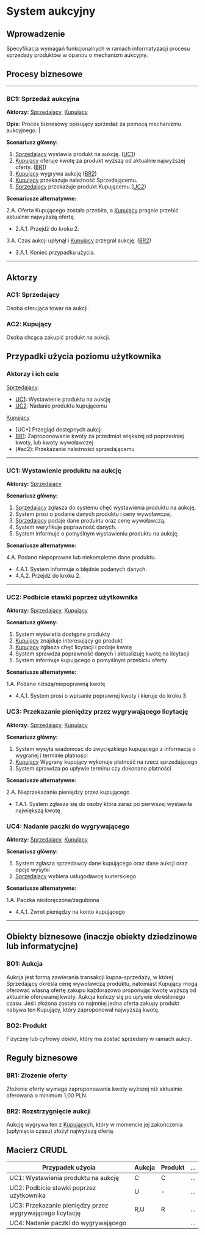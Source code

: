 
# System aukcyjny

## Wprowadzenie

Specyfikacja wymagań funkcjonalnych w ramach informatyzacji procesu sprzedaży produktów w oparciu o mechanizm aukcyjny. 

## Procesy biznesowe

---
<a id="bc1"></a>
### BC1: Sprzedaż aukcyjna 

**Aktorzy:** [Sprzedający](#ac1), [Kupujący](#ac2)

**Opis:** Proces biznesowy opisujący sprzedaż za pomocą mechanizmu aukcyjnego. |

**Scenariusz główny:**
1. [Sprzedający](#ac1) wystawia produkt na aukcję. ([UC1](#uc1))
2. [Kupujący](#ac2) oferuje kwotę za produkt wyższą od aktualnie najwyższej oferty. ([BR1](#br1))
3. [Kupujący](#ac2) wygrywa aukcję ([BR2](#br2))
4. [Kupujący](#ac2) przekazuje należność Sprzedającemu.
5. [Sprzedający](#ac1) przekazuje produkt Kupującemu.([UC2](#uc2))

**Scenariusze alternatywne:** 

2.A. Oferta Kupującego została przebita, a [Kupujący](#ac2) pragnie przebić aktualnie najwyższą ofertę.
* 2.A.1. Przejdź do kroku 2.

3.A. Czas aukcji upłynął i [Kupujący](#ac2) przegrał aukcję. ([BR2](#br2))
* 3.A.1. Koniec przypadku użycia.

---

## Aktorzy

<a id="ac1"></a>
### AC1: Sprzedający

Osoba oferująca towar na aukcji.

<a id="ac2"></a>
### AC2: Kupujący

Osoba chcąca zakupić produkt na aukcji.


## Przypadki użycia poziomu użytkownika

### Aktorzy i ich cele

[Sprzedający](#ac1):
* [UC1](#uc1): Wystawienie produktu na aukcję
* [UC2](#uc1): Nadanie produktu kupującemu

[Kupujący](#ac2)
* [UC*] Przegląd dostępnych aukcji
* [BR1](#ac2): Zaproponowanie kwoty za przedmiot większej od poprzedniej kwoty, lub kwoty wywoławczej
* (#ac2): Przekazanie należności sprzedającemu

---
<a id="uc1"></a>
### UC1: Wystawienie produktu na aukcję

**Aktorzy:** [Sprzedający](#ac1)

**Scenariusz główny:**
1. [Sprzedający](#ac1) zgłasza do systemu chęć wystawienia produktu na aukcję.
2. System prosi o podanie danych produktu i ceny wywoławczej.
3. [Sprzedający](#ac1) podaje dane produktu oraz cenę wywoławczą.
4. System weryfikuje poprawność danych.
5. System informuje o pomyślnym wystawieniu produktu na aukcję.

**Scenariusze alternatywne:** 

4.A. Podano niepoprawne lub niekompletne dane produktu.
* 4.A.1. System informuje o błędnie podanych danych.
* 4.A.2. Przejdź do kroku 2.

---

<a id="uc2"></a>
### UC2: Podbicie stawki poprzez użytkownika

**Aktorzy:** [Sprzedający](#ac1), [Kupujący](#ac2)

**Scenariusz główny:**
1. System wyświetla dostępne produkty
2. [Kupujący](#ac2) znajduje interesujący go produkt
3. [Kupujący](#ac2) zgłasza chęć licytacji i podaje kwotę
4. System sprawdza poprawność danych i aktualizuję kwotę na licytacji
5. System informuje kupującego o pomyślnym przebiciu oferty 

**Scenariusze alternatywne:** 

1.A. Podano niższą/niepoprawną kwotę
* 4.A.1. System prosi o wpisanie poprawnej kwoty i kieruje do kroku 3


<a id="uc3"></a>
### UC3: Przekazanie pieniędzy przez wygrywającego licytację

**Aktorzy:** [Sprzedający](#ac1), [Kupujący](#ac2) 

**Scenariusz główny:**
1. System wysyła wiadomosc do zwycięzkiego kupującego z informacją o wygranej i terminie płatności
2. [Kupujący](#ac2) Wygrany kupujący wykonuje płatność na rzecz sprzedającego
3. System sprawdza po upływie terminu czy dokonano płatności

**Scenariusze alternatywne:** 

2.A. Nieprzekazanie pieniędzy przez kupującego
* 1.A.1. System zgłasza się do osoby która zaraz po pierwszej wystawiła największą kwotę

<a id="uc4"></a>
### UC4: Nadanie paczki do wygrywającego

**Aktorzy:** [Sprzedający](#ac1), [Kupujący](#ac2)

**Scenariusz główny:**
1. System zgłasza sprzedawcy dane kupującego oraz dane aukcji oraz opcje wysyłki
2. [Sprzedający](#ac1) wybiera usługodawcę kurierskiego

**Scenariusze alternatywne:** 

1.A. Paczka niedoręczona/zagubiona
* 4.A.1. Zwrot pieniędzy na konto kupującego

---

## Obiekty biznesowe (inaczje obiekty dziedzinowe lub informatycjne)

### BO1: Aukcja

Aukcja jest formą zawierania transakcji kupna-sprzedaży, w której Sprzedający określa cenę wywoławczą produktu, natomiast Kupujący mogą oferować własną ofertę zakupu każdorazowo proponując kwotę wyższą od aktualnie oferowanej kwoty. Aukcja kończy się po upływie określonego czasu. Jeśli złożona została co najmniej jedna oferta zakupy produkt nabywa ten Kupujący, który zaproponował najwyższą kwotę. 

### BO2: Produkt

Fizyczny lub cyfrowy obiekt, który ma zostać sprzedany w ramach aukcji.

## Reguły biznesowe

<a id="br1"></a>
### BR1: Złożenie oferty

Złożenie oferty wymaga zaproponowania kwoty wyższej niż aktualnie oferowana o minimum 1,00 PLN.


<a id="br2"></a>
### BR2: Rozstrzygnięcie aukcji

Aukcję wygrywa ten z [Kupujący](#ac2)ch, który w momencie jej zakończenia (upłynięcia czasu) złożył najwyższą ofertę.

## Macierz CRUDL


| Przypadek użycia                                           | Aukcja | Produkt | ... |
| -----------------------------------------------------------| ------ | ------- | --- |
| UC1: Wystawienia produktu na aukcję                        |    C   |    C    | ... |
| UC2: Podbicie stawki poprzez użytkownika                   |    U   |    -    | ... |
| UC3: Przekazanie pieniędzy przez wygrywającego licytację   |   R,U  |    R    | ... |
| UC4: Nadanie paczki do wygrywającego                       |        |         | ... |